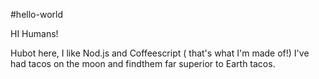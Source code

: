 #hello-world


HI Humans!

Hubot here, I like Nod.js and Coffeescript ( that's what I'm made of!)
I've had tacos on the moon and findthem far superior to Earth tacos.
